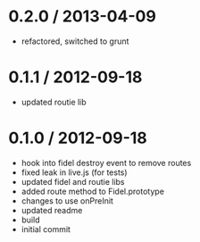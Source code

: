 
0.2.0 / 2013-04-09 
==================

  * refactored, switched to grunt

0.1.1 / 2012-09-18 
==================

  * updated routie lib

0.1.0 / 2012-09-18 
==================

  * hook into fidel destroy event to remove routes
  * fixed leak in live.js (for tests)
  * updated fidel and routie libs
  * added route method to Fidel.prototype
  * changes to use onPreInit
  * updated readme
  * build
  * initial commit
